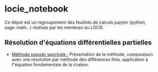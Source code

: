 # locie_notebook
Ce dépot est un regroupement des feuillets de calculs jupyter (python, sage-math...) réalisés par les membres du LOCIE.

## Résolution d'équations différentielles partielles

 - [Méthode pseudo spectrale :](http://nbviewer.ipython.org/github/locie/locie_notebook/blob/master/tchebychev-diff.ipynb, "Lien feuillet pseudo-spectral")
 Présentation de la méthode, comparaison avec une résolution par méthode des différences finis, application à l"équation fondamentale de la chaleur.
